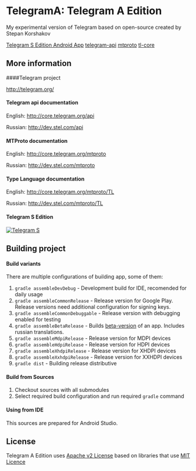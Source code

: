 TelegramA: Telegram A Edition
========

My experimental version of Telegram based on open-source created by Stepan Korshakov

[Telegram S Edition Android App](https://github.com/ex3ndr/telegram)
[telegram-api](https://github.com/ex3ndr/telegram-api)
[mtproto](https://github.com/ex3ndr/telegram-mt)
[tl-core](https://github.com/ex3ndr/telegram-tl-core)

More information
----------------
####Telegram project

http://telegram.org/

#### Telegram api documentation

English: http://core.telegram.org/api

Russian: http://dev.stel.com/api

#### MTProto documentation

English: http://core.telegram.org/mtproto

Russian: http://dev.stel.com/mtproto

#### Type Language documentation

English: http://core.telegram.org/mtproto/TL

Russian: http://dev.stel.com/mtproto/TL

#### Telegram S Edition

[![Telegram S](https://developer.android.com/images/brand/en_generic_rgb_wo_45.png)](https://play.google.com/store/apps/details?id=org.telegram.android "Telegram S")

Building project
------------

#### Build variants
There are multiple configurations of building app, some of them:

1. ````gradle assembleDevDebug```` - Development build for IDE, recomended for daily usage
2. ````gradle assembleCommonRelease```` - Release version for Google Play. Release versions need additional configuration for signing keys.
3. ````gradle assembleCommonDebuggable```` - Release version with debugging enabled for testing
4. ````gradle assembleBetaRelease```` - Builds [beta-version](https://play.google.com/store/apps/details?id=org.telegram.android.beta) of an app. Includes russian translations.
5. ````gradle assembleMdpiRelease```` - Release version for MDPI devices
6. ````gradle assembleHdpiRelease```` - Release version for HDPI devices
7. ````gradle assembleXhdpiRelease```` - Release version for XHDPI devices
8. ````gradle assembleXxhdpiRelease```` - Release version for XXHDPI devices
9. ````gradle dist```` - Building release distributive

#### Build from Sources
1. Checkout sources with all submodules
2. Select required build configuration and run required ````gradle```` command

#### Using from IDE

This sources are prepared for Android Studio.

License
----------------
Telegram A Edition uses [Apache v2 License](LICENSE) based on libraries that use [MIT Licence](LICENCE)
